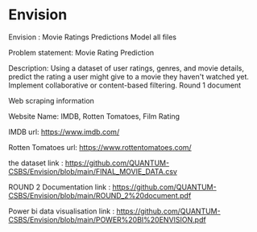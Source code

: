 # Envision
Envision : Movie Ratings Predictions Model all files


Problem statement: Movie Rating Prediction 

Description: Using a dataset of user ratings, genres, and 
movie details, predict the rating a user might give to a 
movie they haven't watched yet. Implement 
collaborative or content-based filtering.
Round 1 document 

Web scraping information 

Website Name: IMDB, Rotten Tomatoes, Film Rating

IMDB url: https://www.imdb.com/

Rotten Tomatoes url: https://www.rottentomatoes.com/

the dataset link : https://github.com/QUANTUM-CSBS/Envision/blob/main/FINAL_MOVIE_DATA.csv



ROUND 2
Documentation link : https://github.com/QUANTUM-CSBS/Envision/blob/main/ROUND_2%20document.pdf

Power bi data visualisation link : https://github.com/QUANTUM-CSBS/Envision/blob/main/POWER%20BI%20ENVISION.pdf

